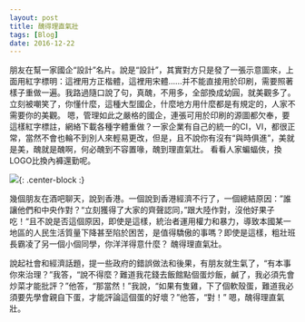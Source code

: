 ```yaml
---
layout: post
title: 醜得理直氣壯
tags: [Blog]
date: 2016-12-22
---
```


朋友在幫一家國企“設計”名片。說是“設計”，其實對方只是發了一張示意圖來，上面用紅字標明：這裡用方正楷體，這裡用宋體……并不能直接用於印刷，需要照著樣子重做一遍。我路過隨口說了句，真醜，不用多，全部換成幼圓，就美觀多了。立刻被嘲笑了，你懂什麼，這種大型國企，什麼地方用什麼都是有規定的，人家不需要你的美觀。
嗯，管理如此之嚴格的國企，連張可用於印刷的源圖都欠奉，要這樣紅字標註，網絡下載各種字體重做？一家企業有自己的統一的CI，VI，都很正常，當然不會也輪不到別人來輕易更改，但是，且不說你有沒有“與時俱進”，美就是美，醜就是醜啊，何必醜到不容置喙，醜到理直氣壯。
看看人家蝙蝠俠，換LOGO比換內褲還勤呢。

![](https://i.kinja-img.com/gawker-media/image/upload/188hmke3fgu3djpg.jpg){: .center-block :}

幾個朋友在酒吧聊天，說到香港。一個說到香港經濟不行了，一個總結原因：”誰讓他們和中央作對？“立刻獲得了大家的齊聲認同，”跟大陸作對，沒他好果子吃！“且不說是否這個原因，即使是這樣，統治者運用權力和暴力，導致本國某一地區的人民生活質量下降甚至陷於困苦，是值得驕傲的事嗎？即使是這樣，粗壯班長霸凌了另一個小個同學，你洋洋得意什麼？
醜得理直氣壯。

說起社會和經濟話題，提一些政府的錯誤做法和後果，有朋友就生氣了，“有本事你來治理？”我答，“說不得麼？難道我花錢去飯館點個蛋炒飯，鹹了，我必須先會炒菜才能批評？”他答，“那當然！”我說，“如果有隻雞，下了個軟殼蛋，難道我必須要先學會親自下蛋，才能評論這個蛋的好壞？”他答，“對！”
嗯，醜得理直氣壯。

